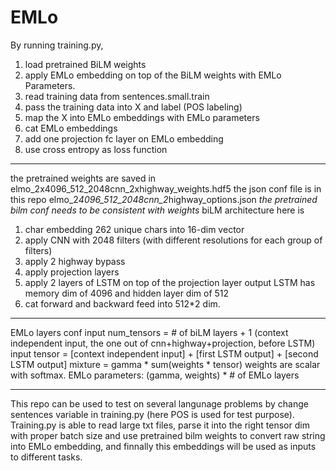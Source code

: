 # EMLo
By running training.py, 
1) load pretrained BiLM weights 
2) apply EMLo embedding on top of the BiLM weights with EMLo Parameters.
3) read training data from sentences.small.train
4) pass the training data into X and label (POS labeling)
5) map the X into EMLo embeddings with EMLo parameters
6) cat EMLo embeddings
7) add one projection fc layer on EMLo embedding
8) use cross entropy as loss function

___________________________________________________________________________
the pretrained weights are saved in
elmo_2x4096_512_2048cnn_2xhighway_weights.hdf5
the json conf file is in this repo 
elmo_2*4096_512_2048cnn_2*highway_options.json
*the pretrained bilm conf needs to be consistent with weights*
biLM architecture here is 
1) char embedding 262 unique chars into 16-dim vector
2) apply CNN with 2048 filters (with different resolutions for each group of filters)
3) apply 2 highway bypass
4) apply projection layers
5) apply 2 layers of LSTM on top of the projection layer output 
    LSTM has memory dim of 4096 and hidden layer dim of 512
6) cat forward and backward feed into 512*2 dim. 

__________________________________________________________________________
EMLo layers conf
input num_tensors = # of biLM layers + 1 (context independent input, the one out of cnn+highway+projection, before LSTM)
input tensor = [context independent input] + [first LSTM output] + [second LSTM output]
mixture = gamma * sum(weights * tensor)
weights are scalar with softmax. 
EMLo parameters:
(gamma, weights) * # of EMLo layers

__________________________________________________________________________
This repo can be used to test on several langunage problems by change sentences variable in training.py (here POS is used for test purpose). 
Training.py is able to read large txt files, parse it into the right tensor dim with proper batch size and use pretrained bilm weights to convert raw string into EMLo embedding, and finnally this embeddings will be used as inputs to different tasks. 
